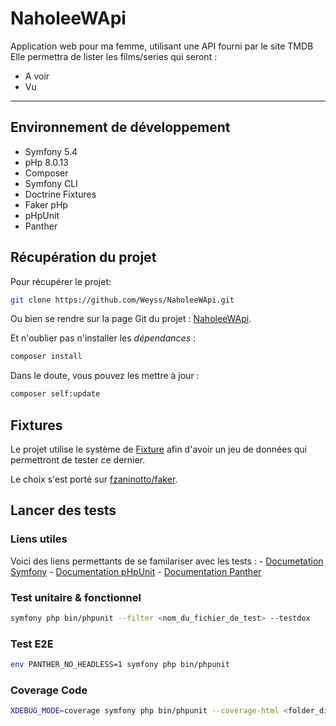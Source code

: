 # NaholeeWApi

Application web pour ma femme, utilisant une API fourni par le site TMDB
Elle permettra de lister les films/series qui seront :
  * A voir
  * Vu
-----
## Environnement de développement
  * Symfony 5.4
  * pHp 8.0.13
  * Composer
  * Symfony CLI
  * Doctrine Fixtures
  * Faker pHp
  * pHpUnit
  * Panther

## Récupération du projet
Pour récupérer le projet:  
```bash
git clone https://github.com/Weyss/NaholeeWApi.git
```
Ou bien se rendre sur la page Git du projet : [NaholeeWApi](https://github.com/Weyss/NaholeeWApi.git).

Et n'oublier pas n'installer les _dépendances_ :
```bash
composer install
```
Dans le doute, vous pouvez les mettre à jour :
```bash
composer self:update
```
## Fixtures
Le projet utilise le système de [Fixture](https://symfony.com/bundles/DoctrineFixturesBundle/current/index.html) afin d'avoir un jeu de données
qui permettront de tester ce dernier.

Le choix s'est porté sur [fzaninotto/faker](https://fakerphp.github.io/).

## Lancer des tests
### Liens utiles
Voici des liens permettants de se familariser avec les tests : 
	- [Documetation Symfony](https://symfony.com/doc/5.4/testing.html#types-of-tests)
	- [Documentation pHpUnit](https://phpunit.readthedocs.io/en/9.5/) 
	- [Documentation Panther](https://github.com/symfony/panther)
### Test unitaire & fonctionnel
```bash
symfony php bin/phpunit --filter <nom_du_fichier_de_test> --testdox
```
### Test E2E
```bash
env PANTHER_NO_HEADLESS=1 symfony php bin/phpunit
```
### Coverage Code
```bash
XDEBUG_MODE=coverage symfony php bin/phpunit --coverage-html <folder_directory>
```